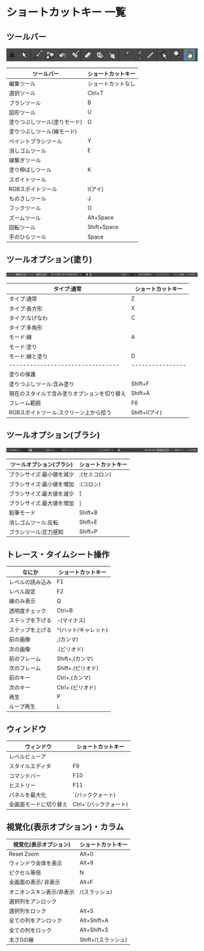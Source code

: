 

# ショートカットキー 一覧 

## ツールバー

![ツールバー](fuurin_shortcutlist.assets/scl01.png)

| ツールバー                   | ショートカットキー |
| ---------------------------- | ------------------ |
| 編集ツール                   | ショートカットなし |
| 選択ツール                   | Ctrl+T             |
| ブラシツール                 | B                  |
| 図形ツール                   | U                  |
| 塗りつぶしツール(塗りモード) | G                  |
| 塗りつぶしツール(線モード)   |                    |
| ペイントブラシツール         | Y                  |
| 消しゴムツール               | E                  |
| 線繋ぎツール                 |                    |
| 塗り伸ばしツール             | K                  |
| スポイトツール               |                    |
| RGBスポイトツール            | I(アイ)            |
| ものさしツール               | J                  |
| フックツール                 | O                  |
| ズームツール                 | Alt+Space          |
| 回転ツール                   | Shift+Space        |
| 手のひらツール               | Space              |

## ツールオプション(塗り)

![ツールオプション(塗り)](fuurin_shortcutlist.assets/scl02.png)

| タイプ:通常                                  | ショートカットキー |
| -------------------------------------------- | ------------------ |
| タイプ:通常                                  | Z                  |
| タイプ:長方形                                | X                  |
| タイプ:なげなわ                              | C                  |
| タイプ:多角形                                |                    |
| モード:線                                    | A                  |
| モード:塗り                                  |                    |
| モード:線と塗り                              | D                  |
| --------------------------------             | ----------------   |
| 塗りの保護                                   |                    |
| 塗りつぶしツール:含み塗り                    | Shift+F            |
| 現在のスタイルで含み塗りオプションを切り替え | Shift+A            |
| フレーム範囲                                 | F6                 |
| RGBスポイトツール:スクリーン上から拾う       | Shift+I(アイ)      |

## ツールオプション(ブラシ)

![ツールオプション(ブラシ)](fuurin_shortcutlist.assets/scl03.png)

| ツールオプション(ブラシ)  | ショートカットキー |
| ------------------------- | ------------------ |
| ブラシサイズ:最小値を減少 | ;(セミコロン)      |
| ブラシサイズ:最小値を増加 | :(コロン)          |
| ブラシサイズ:最大値を減少 | [                  |
| ブラシサイズ:最大値を増加 | ]                  |
| 鉛筆モード                | Shift+B            |
| 消しゴムツール:反転       | Shift+E            |
| ブラシツール:圧力感知     | Shift+P            |

## トレース・タイムシート操作

| なにか           | ショートカットキー   |
| ---------------- | -------------------- |
| レベルの読み込み | F1                   |
| レベル設定       | F2                   |
| 線のみ表示       | Q                    |
| 透明度チェック   | Ctri+B               |
| ステップを下げる | -(マイナス)          |
| ステップを上げる | ^(ハット/キャレット) |
| 前の画像         | ,(カンマ)            |
| 次の画像         | .(ピリオド)          |
| 前のフレーム     | Shift+,(カンマ)      |
| 次のフレーム     | Shift+.(ピリオド)    |
| 前のキー         | Ctrl+,(カンマ)       |
| 次のキー         | Ctrl+.(ピリオド)     |
| 再生             | P                    |
| ループ再生       | L                    |

## ウィンドウ

| ウィンドウ             | ショートカットキー     |
| ---------------------- | ---------------------- |
| レベルビューア         |                        |
| スタイルエディタ       | F9                     |
| コマンドバー           | F10                    |
| ヒストリー             | F11                    |
| パネルを最大化         | `(バッククォート)      |
| 全画面モードに切り替え | Ctrl+`(バッククォート) |



## 視覚化(表示オプション)・カラム

| 視覚化(表示オプション)    | ショートカットキー  |
| ------------------------- | ------------------- |
| Reset Zoom                | Alt+0               |
| ウィンドウ全体を表示      | Alt+9               |
| ピクセル等倍              | N                   |
| 全画面の表示/ 非表示      | Alt+F               |
| オニオンスキン表示/非表示 | /(スラッシュ)       |
| 選択列をアンロック        |                     |
| 選択列をロック            | Alt+S               |
| 全ての列をアンロック      | Alt+Shift+A         |
| 全ての列をロック          | Alt+Shift+S         |
| 太さ0の線                 | Shift+/(スラッシュ) |

